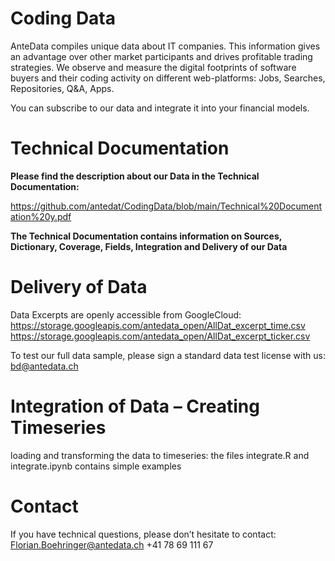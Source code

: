 # Coding Data
AnteData compiles unique data about IT companies. This information gives an advantage over other market participants and drives profitable trading strategies. We observe and measure the digital footprints of software buyers and their coding activity on different web-platforms: Jobs, Searches, Repositories, Q&A, Apps. 

You can subscribe to our data and integrate it into your financial models.

# Technical Documentation

**Please find the description about our Data in the Technical Documentation:**

https://github.com/antedat/CodingData/blob/main/Technical%20Documentation%20y.pdf

**The Technical Documentation contains information on Sources, Dictionary, Coverage, Fields, Integration and Delivery of our Data**

# Delivery of Data

Data Excerpts are openly accessible from GoogleCloud: <br>
  https://storage.googleapis.com/antedata_open/AllDat_excerpt_time.csv
  https://storage.googleapis.com/antedata_open/AllDat_excerpt_ticker.csv

To test our full data sample, please sign a standard data test license with us: bd@antedata.ch

# Integration of Data – Creating Timeseries 

loading and transforming the data to timeseries:
the files integrate.R and integrate.ipynb contains simple examples 

# Contact
If you have technical questions, please don’t hesitate to contact:
Florian.Boehringer@antedata.ch
+41 78 69 111 67





